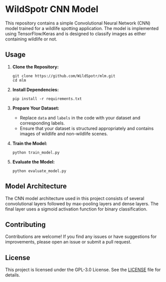 # WildSpotr CNN Model

This repository contains a simple Convolutional Neural Network (CNN) model trained for a wildlife spotting application. 
The model is implemented using TensorFlow/Keras and is designed to classify images as either containing wildlife or not.

## Usage

1. **Clone the Repository:**
   ```
   git clone https://github.com/WildSpotr/mlm.git
   cd mlm
   ```

2. **Install Dependencies:**
   ```
   pip install -r requirements.txt
   ```

3. **Prepare Your Dataset:**
   - Replace `data` and `labels` in the code with your dataset and corresponding labels.
   - Ensure that your dataset is structured appropriately and contains images of wildlife and non-wildlife scenes.

4. **Train the Model:**
   ```
   python train_model.py
   ```

5. **Evaluate the Model:**
   ```
   python evaluate_model.py
   ```

## Model Architecture

The CNN model architecture used in this project consists of several convolutional layers followed by max-pooling layers and dense layers. The final layer uses a sigmoid activation function for binary classification.

## Contributing

Contributions are welcome! If you find any issues or have suggestions for improvements, please open an issue or submit a pull request.

## License

This project is licensed under the GPL-3.0 License. See the [LICENSE](https://github.com/WildSpotr/mlm/blob/main/LICENSE) file for details.
